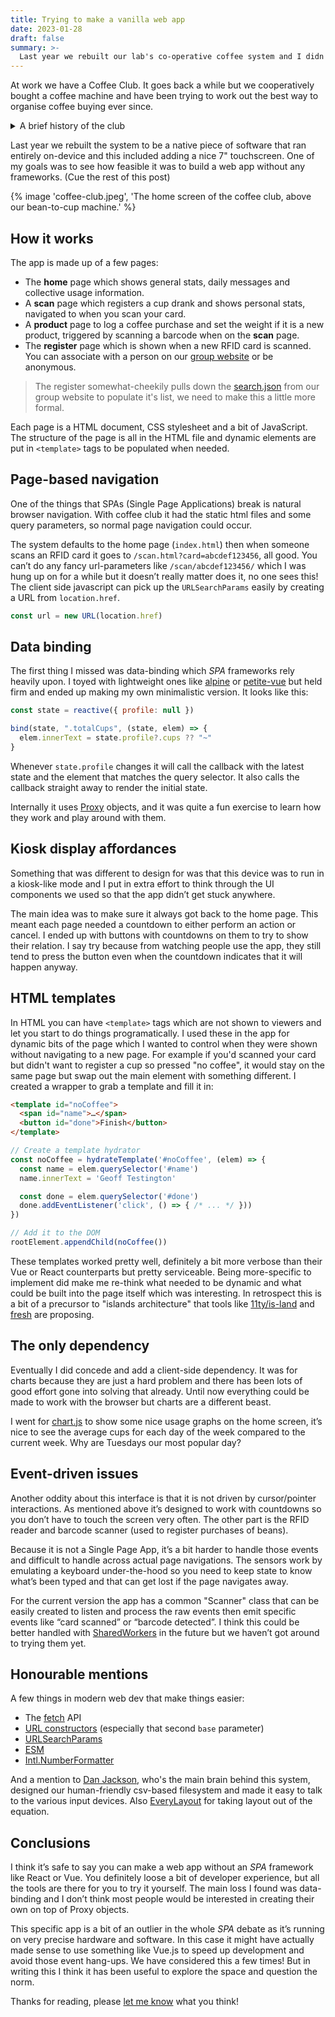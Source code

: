 ```yaml
---
title: Trying to make a vanilla web app
date: 2023-01-28
draft: false
summary: >-
  Last year we rebuilt our lab's co-operative coffee system and I didn't use any frameworks
---
```


At work we have a Coffee Club. It goes back a while but we cooperatively bought a coffee machine and have been trying to work out the best way to organise coffee buying ever since.

<details>
<summary>A brief history of the club</summary>

In our old office we were split on two floors and upstairs had an "official" lab-sanctioned and paid machine and on our floor we had naught. One Black Friday a few of us clubbed together to buy a bean-to-cup machine and a bunch of coffee beans.

We had this brilliant idea that we could ask people who wanted to join to buy 3 bags of beans to be in the club. This solved our need for beans running out and we had more people to talk to on coffee breaks. Yes, we just made a Ponzi scheme.

When we, very quickly, realised that Ponzi schemes don’t work, we set about making a fair system to decide who should be the next person to buy coffee beans. We hooked up a Raspberry Pi and RFID sensor to self-report cups drank to a Google sheet and a Google form to register purchases.

The machine now knew who had bought the least amount of beans for the number of cups they had drank and sent them a nice email to tell them about it.

</details>

Last year we rebuilt the system to be a native piece of software that ran entirely on-device and this included adding a nice 7" touchscreen. One of my goals was to see how feasible it was to build a web app without any frameworks. (Cue the rest of this post)

{% image 'coffee-club.jpeg', 'The home screen of the coffee club, above our bean-to-cup machine.' %}

## How it works

The app is made up of a few pages:

- The **home** page which shows general stats, daily messages and collective usage information.
- A **scan** page which registers a cup drank and shows personal stats, navigated to when you scan your card.
- A **product** page to log a coffee purchase and set the weight if it is a new product, triggered by scanning a barcode when on the **scan** page.
- The **register** page which is shown when a new RFID card is scanned. You can associate with a person on our [group website](https://openlab.ncl.ac.uk/people/) or be anonymous.

> The register somewhat-cheekily pulls down the [search.json](https://openlab.ncl.ac.uk/search.json) from our group website to populate it's list, we need to make this a little more formal.

Each page is a HTML document, CSS stylesheet and a bit of JavaScript. The structure of the page is all in the HTML file and dynamic elements are put in `<template>` tags to be populated when needed.

## Page-based navigation

One of the things that SPAs (Single Page Applications) break is natural browser navigation. With coffee club it had the static html files and some query parameters, so normal page navigation could occur.

The system defaults to the home page (`index.html`) then when someone scans an RFID card it goes to `/scan.html?card=abcdef123456`, all good. You can’t do any fancy url-parameters like `/scan/abcdef123456/` which I was hung up on for a while but it doesn’t really matter does it, no one sees this! The client side javascript can pick up the `URLSearchParams` easily by creating a URL from `location.href`.

```js
const url = new URL(location.href)
```

## Data binding

The first thing I missed was data-binding which _SPA_ frameworks rely heavily upon. I toyed with lightweight ones like [alpine](https://alpinejs.dev/) or [petite-vue](https://github.com/vuejs/petite-vue) but held firm and ended up making my own minimalistic version. It looks like this:

```js
const state = reactive({ profile: null })

bind(state, ".totalCups", (state, elem) => {
  elem.innerText = state.profile?.cups ?? "~"
}
```

Whenever `state.profile` changes it will call the callback with the latest state and the element that matches the query selector. It also calls the callback straight away to render the initial state.

Internally it uses [Proxy](https://developer.mozilla.org/en-US/docs/Web/JavaScript/Reference/Global_Objects/Proxy) objects, and it was quite a fun exercise to learn how they work and play around with them.

## Kiosk display affordances

Something that was different to design for was that this device was to run in a kiosk-like mode and I put in extra effort to think through the UI components we used so that the app didn’t get stuck anywhere.

The main idea was to make sure it always got back to the home page. This meant each page needed a countdown to either perform an action or cancel. I ended up with buttons with countdowns on them to try to show their relation. I say try because from watching people use the app, they still tend to press the button even when the countdown indicates that it will happen anyway.

## HTML templates

In HTML you can have `<template>` tags which are not shown to viewers and let you start to do things programatically. I used these in the app for dynamic bits of the page which I wanted to control when they were shown without navigating to a new page. For example if you'd scanned your card but didn't want to register a cup so pressed "no coffee", it would stay on the same page but swap out the main element with something different. I created a wrapper to grab a template and fill it in:

```html
<template id="noCoffee">
  <span id="name">…</span>
  <button id="done">Finish</button>
</template>
```

```js
// Create a template hydrator
const noCoffee = hydrateTemplate('#noCoffee', (elem) => {
  const name = elem.querySelector('#name')
  name.innerText = 'Geoff Testington'

  const done = elem.querySelector('#done')
  done.addEventListener('click', () => { /* ... */ }))
})

// Add it to the DOM
rootElement.appendChild(noCoffee())
```

These templates worked pretty well, definitely a bit more verbose than their Vue or React counterparts but pretty serviceable. Being more-specific to implement did make me re-think what needed to be dynamic and what could be built into the page itself which was interesting. In retrospect this is a bit of a precursor to "islands architecture" that tools like [11ty/is-land](https://github.com/11ty/is-land) and [fresh](https://fresh.deno.dev/docs/concepts/islands) are proposing.

## The only dependency

Eventually I did concede and add a client-side dependency. It was for charts because they are just a hard problem and there has been lots of good effort gone into solving that already. Until now everything could be made to work with the browser but charts are a different beast.

I went for [chart.js](https://www.chartjs.org/) to show some nice usage graphs on the home screen, it’s nice to see the average cups for each day of the week compared to the current week. Why are Tuesdays our most popular day?

## Event-driven issues

Another oddity about this interface is that it is not driven by cursor/pointer interactions. As mentioned above it’s designed to work with countdowns so you don’t have to touch the screen very often. The other part is the RFID reader and barcode scanner (used to register purchases of beans).

Because it is not a Single Page App, it’s a bit harder to handle those events and difficult to handle across actual page navigations. The sensors work by emulating a keyboard under-the-hood so you need to keep state to know what’s been typed and that can get lost if the page navigates away.

For the current version the app has a common "Scanner" class that can be easily created to listen and process the raw events then emit specific events like “card scanned” or “barcode detected”. I think this could be better handled with [SharedWorkers](https://developer.mozilla.org/en-US/docs/Web/API/SharedWorker) in the future but we haven’t got around to trying them yet.

## Honourable mentions

A few things in modern web dev that make things easier:

- The [fetch](https://developer.mozilla.org/en-US/docs/Web/API/Fetch_API) API
- [URL constructors](https://developer.mozilla.org/en-US/docs/Web/API/URL/URL) (especially that second `base` parameter)
- [URLSearchParams](https://developer.mozilla.org/en-US/docs/Web/API/URLSearchParams)
- [ESM](https://developer.mozilla.org/en-US/docs/Web/JavaScript/Guide/Modules)
- [Intl.NumberFormatter](https://developer.mozilla.org/en-US/docs/Web/JavaScript/Reference/Global_Objects/Intl/NumberFormat)

And a mention to [Dan Jackson](https://danjackson.dev/), who's the main brain behind this system, designed our human-friendly csv-based filesystem and made it easy to talk to the various input devices. Also [EveryLayout](https://every-layout.dev) for taking layout out of the equation.

## Conclusions

I think it’s safe to say you can make a web app without an _SPA_ framework like React or Vue. You definitely loose a bit of developer experience, but all the tools are there for you to try it yourself. The main loss I found was data-binding and I don’t think most people would be interested in creating their own on top of Proxy objects.

This specific app is a bit of an outlier in the whole _SPA_ debate as it’s running on very precise hardware and software. In this case it might have actually made sense to use something like Vue.js to speed up development and avoid those event hang-ups. We have considered this a few times! But in writing this I think it has been useful to explore the space and question the norm.

Thanks for reading, please [let me know](https://hyem.tech/@rob) what you think!
